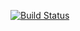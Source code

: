 [![Build Status](https://travis-ci.com/Okuhle-96/settings-tests.svg?branch=main)](https://travis-ci.com/Okuhle-96/settings-tests)
